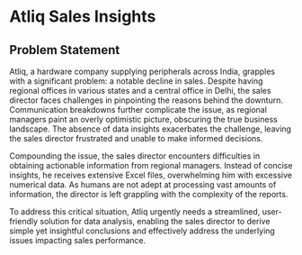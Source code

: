 # Atliq Sales Insights

## Problem Statement 

Atliq, a hardware company supplying peripherals across India, grapples with a significant problem: a notable decline in sales. Despite having regional offices in various states and a central office in Delhi, the sales director faces challenges in pinpointing the reasons behind the downturn. Communication breakdowns further complicate the issue, as regional managers paint an overly optimistic picture, obscuring the true business landscape. The absence of data insights exacerbates the challenge, leaving the sales director frustrated and unable to make informed decisions.

Compounding the issue, the sales director encounters difficulties in obtaining actionable information from regional managers. Instead of concise insights, he receives extensive Excel files, overwhelming him with excessive numerical data. As humans are not adept at processing vast amounts of information, the director is left grappling with the complexity of the reports. 

To address this critical situation, Atliq urgently needs a streamlined, user-friendly solution for data analysis, enabling the sales director to derive simple yet insightful conclusions and effectively address the underlying issues impacting sales performance.

